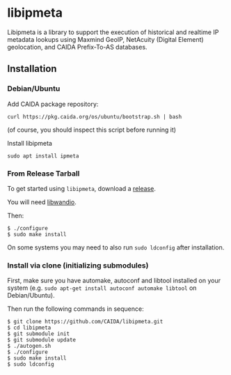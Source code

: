 # libipmeta

Libipmeta is a library to support the execution of historical and
realtime IP metadata lookups using Maxmind GeoIP,
NetAcuity (Digital Element) geolocation, and CAIDA Prefix-To-AS databases.

## Installation
### Debian/Ubuntu

Add CAIDA package repository:
```
curl https://pkg.caida.org/os/ubuntu/bootstrap.sh | bash
```
(of course, you should inspect this script before running it)

Install libipmeta
```
sudo apt install ipmeta
```

### From Release Tarball

To get started using `libipmeta`, download a [release](https://github.com/CAIDA/libipmeta/releases).

You will need [libwandio](https://research.wand.net.nz/software/libwandio.php).

Then:
```
$ ./configure
$ sudo make install
```
On some systems you may need to also run `sudo ldconfig` after installation.

### Install via clone (initializing submodules)

First, make sure you have automake, autoconf and libtool installed on your
system (e.g. `sudo apt-get install autoconf automake libtool` on
Debian/Ubuntu).

Then run the following commands in sequence:

```
$ git clone https://github.com/CAIDA/libipmeta.git
$ cd libipmeta
$ git submodule init
$ git submodule update
$ ./autogen.sh
$ ./configure
$ sudo make install
$ sudo ldconfig
```
